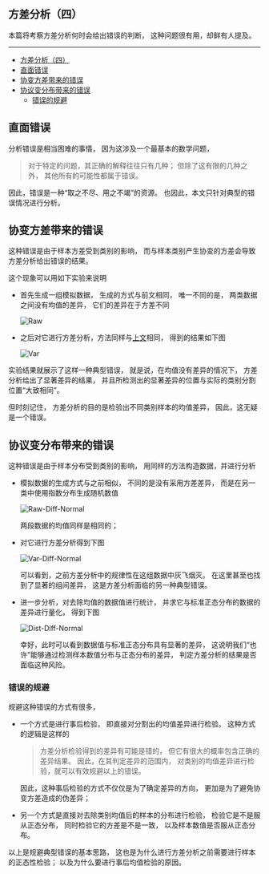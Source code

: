 ## 方差分析（四）

本篇将考察方差分析何时会给出错误的判断，
这种问题很有用，却鲜有人提及。

---

- [方差分析（四）](#方差分析四)
- [直面错误](#直面错误)
- [协变方差带来的错误](#协变方差带来的错误)
- [协议变分布带来的错误](#协议变分布带来的错误)
  - [错误的规避](#错误的规避)

## 直面错误

分析错误是相当困难的事情，
因为这涉及一个最基本的数学问题，

> 对于特定的问题，其正确的解释往往只有几种；
> 但除了这有限的几种之外，
> 其他所有的可能性都属于错误。

因此，错误是一种“取之不尽、用之不竭”的资源。
也因此，本文只针对典型的错误情况进行分析。

## 协变方差带来的错误

这种错误是由于样本方差受到类别的影响，
而与样本类别产生协变的方差会导致方差分析给出错误的结果。

这个现象可以用如下实验来说明

- 首先生成一组模拟数据，
  生成的方式与前文相同，
  唯一不同的是，
  两类数据之间没有均值的差异，
  它们的差异在于方差不同

  ![Raw](./anova-4-raw.png)

- 之后对它进行方差分析，方法同样与[上文](http://mp.weixin.qq.com/s?__biz=MzkxNTI1MDc5NA==&mid=2247484953&idx=1&sn=e50719994cfc132dc5907a7c017beaa5&chksm=c1634d1cf614c40aef3c0b9fb61388c6f3adc82dc7324029d40cf89bde2788e7aee4b9108fff&token=72310936&lang=zh_CN#rd "上文")相同，
  得到的结果如下图

  ![Var](./anova-4-var-2d.png)

实验结果就展示了这样一种典型错误，
就是说，在均值没有差异的情况下，
方差分析给出了显著差异的结果，
并且所检测出的显著差异的位置与实际的类别分割位置“大致相同”。

但时刻记住，
方差分析的目的是检验出不同类别样本的均值差异，
因此，这无疑是一个错误。

## 协议变分布带来的错误

这种错误是由于样本分布受到类别的影响，
用同样的方法构造数据，并进行分析

- 模拟数据的生成方式与之前相似，
  不同的是没有采用方差差异，
  而是在另一类中使用指数分布生成随机数值

  ![Raw-Diff-Normal](./anova-4-raw-diff-normal.png)

  两段数据的均值同样是相同的；

- 对它进行方差分析得到下图

  ![Var-Diff-Normal](./anova-4-var-diff-normal.png)

  可以看到，之前方差分析中的规律性在这组数据中灰飞烟灭。
  在这里甚至也找到了显著的组间差异，
  这是方差分析面临的另一种典型错误。

- 进一步分析，对去除均值的数据值进行统计，
  并求它与标准正态分布的数据的差异进行量化，
  得到下图

  ![Dist-Diff-Normal](./anova-4-diff-normal.png)

  幸好，此时可以看到数据值与标准正态分布具有显著的差异，
  这说明我们“也许”能够通过检测样本数值分布与正态分布的差异，
  判定方差分析的结果是否面临这种风险。

### 错误的规避

规避这种错误的方式有很多，

- 一个方式是进行事后检验，
  即直接对分割出的均值差异进行检验。
  这种方式的逻辑是这样的

  > 方差分析检验得到的差异有可能是错的，
  > 但它有很大的概率包含正确的差异结果。
  > 因此，在其判定差异的范围内，
  > 对类别的均值差异进行检验，就可以有效规避以上的错误。

  因此，这种事后检验的方式不仅仅是为了确定差异的方向，
  更加是为了避免协变方差造成的伪差异；

- 另一个方式是直接对去除类别均值后的样本的分布进行检验，
  检验它是不是服从正态分布，
  同时检验它的方差是不是一致，
  以及样本数值是否服从正态分布。

以上是规避典型错误的基本思路，
这也是为什么进行方差分析之前需要进行样本的正态性检验；
以及为什么要进行事后均值检验的原因。
